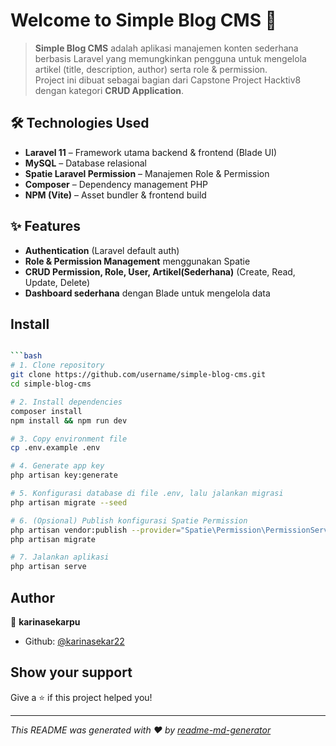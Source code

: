 # Welcome to Simple Blog CMS 👋

> **Simple Blog CMS** adalah aplikasi manajemen konten sederhana berbasis Laravel yang memungkinkan pengguna untuk mengelola artikel (title, description, author) serta role & permission.  
Project ini dibuat sebagai bagian dari Capstone Project Hacktiv8 dengan kategori **CRUD Application**.

## 🛠️ Technologies Used
- **Laravel 11** – Framework utama backend & frontend (Blade UI)
- **MySQL** – Database relasional
- **Spatie Laravel Permission** – Manajemen Role & Permission
- **Composer** – Dependency management PHP
- **NPM (Vite)** – Asset bundler & frontend build

## ✨ Features
- **Authentication** (Laravel default auth)
- **Role & Permission Management** menggunakan Spatie
- **CRUD Permission, Role, User, Artikel(Sederhana)** (Create, Read, Update, Delete)
- **Dashboard sederhana** dengan Blade untuk mengelola data

  
## Install

```sh

```bash
# 1. Clone repository
git clone https://github.com/username/simple-blog-cms.git
cd simple-blog-cms

# 2. Install dependencies
composer install
npm install && npm run dev

# 3. Copy environment file
cp .env.example .env

# 4. Generate app key
php artisan key:generate

# 5. Konfigurasi database di file .env, lalu jalankan migrasi
php artisan migrate --seed

# 6. (Opsional) Publish konfigurasi Spatie Permission
php artisan vendor:publish --provider="Spatie\Permission\PermissionServiceProvider"
php artisan migrate

# 7. Jalankan aplikasi
php artisan serve
```

## Author

👤 **karinasekarpu**

* Github: [@karinasekar22](https://github.com/karinasekar22)

## Show your support

Give a ⭐️ if this project helped you!


***
_This README was generated with ❤️ by [readme-md-generator](https://github.com/kefranabg/readme-md-generator)_
